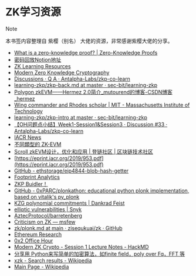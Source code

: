 # ZK学习资源

> [!NOTE]
>
> 本书签内容整理自 紫樱（别名） 大佬的资源，非常感谢紫樱大佬的分享。

- [What is a zero-knowledge proof? | Zero-Knowledge Proofs](https://zkp.science/)
- [密码回放Notion地址](https://706community.notion.site/1274dda0e8f548daa97d86df386275fd?v=0d8006efb9f045b8b9b75bb9347f7896)
- [ZK Learning Resources](http://learn.0xparc.org/)
- [Modern Zero Knowledge Cryptography](https://zkiap.com/)
- [Discussions · Q A · Antalpha-Labs/zkp-co-learn](https://github.com/Antalpha-Labs/zkp-co-learn/discussions/categories/q-a)
- [learning-zkp/zkp-back.md at master · sec-bit/learning-zkp](https://github.com/sec-bit/learning-zkp/blob/master/zkp-intro/1/zkp-back.md)
- [Polygon zkEVM——Hermez 2.0简介_mutourend的博客-CSDN博客_hermez](https://blog.csdn.net/mutourend/article/details/126034757)
- [Wing commander and Rhodes scholar | MIT - Massachusetts Institute of Technology](https://web.mit.edu/)
- [learning-zkp/zkp-intro at master · sec-bit/learning-zkp](https://github.com/sec-bit/learning-zkp/tree/master/zkp-intro)
- [【OH问题点小结】Week1-Session1&amp;Session3 · Discussion #33 · Antalpha-Labs/zkp-co-learn](https://github.com/Antalpha-Labs/zkp-co-learn/discussions/33)
- [IACR News](https://iacr.org/news/)
- [不同類型的 ZK-EVM](https://vitalik.ca/general/2022/08/29/zkevm_zhTW.html)
- [Scroll zkEVM设计，优化和应用 | 登链社区 | 区块链技术社区](https://learnblockchain.cn/article/5674)
- [https://eprint.iacr.org/2019/953.pdf](https://eprint.iacr.org/2019/953.pdf)
- [GitHub - ethstorage/eip4844-blob-hash-getter](https://github.com/ethstorage/eip4844-blob-hash-getter)
- [Footprint Analytics](https://www.footprint.network/)
- [ZKP Buidler！](https://706community.notion.site/ZKP-Buidler-16c99076a9064131a032a91680447e6b)
- [GitHub - 0xPARC/plonkathon: educational python plonk implementation, based on vitalik's py_plonk](https://github.com/0xPARC/plonkathon)
- [KZG polynomial commitments | Dankrad Feist](https://dankradfeist.de/ethereum/2020/06/16/kate-polynomial-commitments.html)
- [elliptic vulnerabilities | Snyk](https://security.snyk.io/package/npm/elliptic)
- [AztecProtocol/barretenberg](https://github.com/AZTECProtocol/barretenberg)
- [Criticism on ZK — msfew](https://mirror.xyz/msfew.eth/Q0NQDYIerEqqK4N7tMDX4OTIJ0flpPMgdH-XCNociEU)
- [zk/plonk.md at main · zisequkuai/zk · GitHub](https://github.com/zisequkuai/zk/blob/main/plonk.md#plonk初学者指南-资料汇总)
- [Ethereum Research](https://ethresear.ch/)
- [0x2 Office Hour](https://706community.notion.site/0x2-Office-Hour-3498e46bd8a84648ad2186d2a36e25ce)
- [Modern ZK Crypto - Session 1 Lecture Notes - HackMD](https://hackmd.io/@gubsheep/B1LF02t9i)
- [分享用 Python来写简单的加密算法，如finite field，poly over Fq，FFT 等](https://706community.notion.site/Python-finite-field-poly-over-Fq-FFT-1968732f468c4c3fa3886a5658c58773)
- [xzk - Search results - Wikipedia](https://en.m.wikipedia.org/w/index.php)
- [Main Page - Wikipedia](https://en.m.wikipedia.org/wiki/Main_Page)